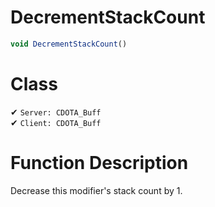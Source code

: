 # DecrementStackCount
```js
void DecrementStackCount()
```
# Class
✔ `Server: CDOTA_Buff`  
✔ `Client: CDOTA_Buff`  

# Function Description
Decrease this modifier's stack count by 1.

